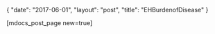 {
   "date": "2017-06-01",
   "layout": "post",
   "title": "EHBurdenofDisease"
}

[mdocs_post_page new=true]